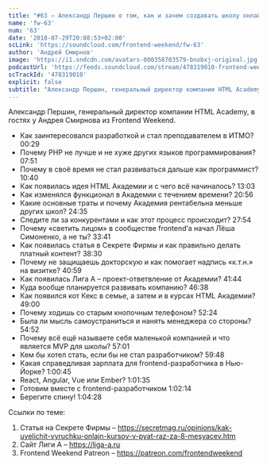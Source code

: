 ```yaml
---
title: "#63 – Александр Першин о том, как и зачем создавать школу онлайн-образования в России"
name: 'fw-63'
num: '63'
date: '2018-07-29T20:08:53+02:00'
scLink: 'https://soundcloud.com/frontend-weekend/fw-63'
author: 'Андрей Смирнов'
image: 'https://i1.sndcdn.com/avatars-000358703579-bnobxj-original.jpg'
podcastUrl: 'https://feeds.soundcloud.com/stream/478319010-frontend-weekend-fw-63.m4a'
scTrackId: '478319010'
explicit: false
subtitle: "Александр Першин, генеральный директор компании HTML Academy, в гостях у Андрея Смирнова из Frontend Weekend. "
---
```

Александр Першин, генеральный директор компании HTML Academy, в гостях у Андрея Смирнова из Frontend Weekend. 

- Как заинтересовался разработкой и стал преподавателем в ИТМО? <timecode sec="29">00:29</timecode>
- Почему PHP не лучше и не хуже других языков программирования? <timecode sec="471">07:51</timecode>
- Почему в своё время не стал развиваться дальше как программист? <timecode sec="640">10:40</timecode>
- Как появилась идея HTML Академии и с чего всё начиналось? <timecode sec="783">13:03</timecode>
- Как изменялся функционал в Академии с течением времени? <timecode sec="1256">20:56</timecode>
- Какие основные траты и почему Академия рентабельна меньше других школ? <timecode sec="1475">24:35</timecode>
- Следите ли за конкурентами и как этот процесс происходит? <timecode sec="1674">27:54</timecode>
- Почему «светить лицом» в сообществе frontend’а начал Лёша Симоненко, а не ты? <timecode sec="2021">33:41</timecode>
- Как появилась статья в Секрете Фирмы и как правильно делать платный контент? <timecode sec="2310">38:30</timecode>
- Почему не защищаешь докторскую и как помогает надпись «к.т.н.» на визитке? <timecode sec="2459">40:59</timecode>
- Как появилась Лига А – проект-ответвление от Академии? <timecode sec="2504">41:44</timecode>
- Куда вообще планируется развивать компанию? <timecode sec="2798">46:38</timecode>
- Как появился кот Кекс в семье, а затем и в курсах HTML Академии? <timecode sec="2940">49:00</timecode>
- Почему ходишь со старым кнопочным телефоном? <timecode sec="3144">52:24</timecode>
- Была ли мысль самоустраниться и нанять менеджера со стороны? <timecode sec="3292">54:52</timecode>
- Почему всё ещё называете себя маленькой компанией и что является MVP для школы? <timecode sec="3421">57:01</timecode>
- Кем бы хотел стать, если бы не стал разработчиком? <timecode sec="3588">59:48</timecode>
- Какая справедливая зарплата для frontend-разработчика в Нью-Йорке? <timecode sec="3645">1:00:45</timecode>
- React, Angular, Vue или Ember? <timecode sec="3695">1:01:35</timecode>
- Готовим вместе с frontend-разработчиком <timecode sec="3734">1:02:14</timecode>
- Берегите спину! <timecode sec="3868">1:04:28</timecode>

Ссылки по теме:
1) Статья на Секрете Фирмы  – https://secretmag.ru/opinions/kak-uvelichit-vyruchku-onlajn-kursov-v-pyat-raz-za-8-mesyacev.htm
2) Сайт Лиги А – https://liga-a.ru
3) Frontend Weekend Patreon – https://patreon.com/frontendweekend